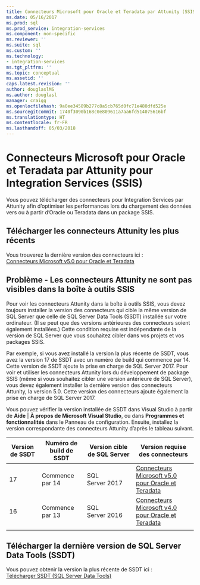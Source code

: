 ```yaml
---
title: Connecteurs Microsoft pour Oracle et Teradata par Attunity (SSIS) | Microsoft Docs
ms.date: 05/16/2017
ms.prod: sql
ms.prod_service: integration-services
ms.component: non-specific
ms.reviewer: ''
ms.suite: sql
ms.custom: ''
ms.technology:
- integration-services
ms.tgt_pltfrm: ''
ms.topic: conceptual
ms.assetid: ''
caps.latest.revision: ''
author: douglaslMS
ms.author: douglasl
manager: craigg
ms.openlocfilehash: 9a0ee34589b277c8a5cb765d0fc71e480dfd525e
ms.sourcegitcommit: 1740f3090b168c0e809611a7aa6fd514075616bf
ms.translationtype: HT
ms.contentlocale: fr-FR
ms.lasthandoff: 05/03/2018
---
```

# <a name="microsoft-connectors-for-oracle-and-teradata-by-attunity-for-integration-services-ssis"></a>Connecteurs Microsoft pour Oracle et Teradata par Attunity pour Integration Services (SSIS)

Vous pouvez télécharger des connecteurs pour Integration Services par Attunity afin d’optimiser les performances lors du chargement des données vers ou à partir d’Oracle ou Teradata dans un package SSIS.

## <a name="download-the-latest-attunity-connectors"></a>Télécharger les connecteurs Attunity les plus récents

Vous trouverez la dernière version des connecteurs ici :  
[Connecteurs Microsoft v5.0 pour Oracle et Teradata](https://www.microsoft.com/download/details.aspx?id=55179)

## <a name="issue---the-attunity-connectors-arent-visible-in-the-ssis-toolbox"></a>Problème - Les connecteurs Attunity ne sont pas visibles dans la boîte à outils SSIS

Pour voir les connecteurs Attunity dans la boîte à outils SSIS, vous devez toujours installer la version des connecteurs qui cible la même version de SQL Server que celle de SQL Server Data Tools (SSDT) installée sur votre ordinateur. (Il se peut que des versions antérieures des connecteurs soient également installées.) Cette condition requise est indépendante de la version de SQL Server que vous souhaitez cibler dans vos projets et vos packages SSIS.

Par exemple, si vous avez installé la version la plus récente de SSDT, vous avez la version 17 de SSDT avec un numéro de build qui commence par 14. Cette version de SSDT ajoute la prise en charge de SQL Server 2017. Pour voir et utiliser les connecteurs Attunity lors du développement de package SSIS (même si vous souhaitez cibler une version antérieure de SQL Server), vous devez également installer la dernière version des connecteurs Attunity, la version 5.0. Cette version des connecteurs ajoute également la prise en charge de SQL Server 2017.

Vous pouvez vérifier la version installée de SSDT dans Visual Studio à partir de **Aide** | **À propos de Microsoft Visual Studio**, ou dans **Programmes et fonctionnalités** dans le Panneau de configuration. Ensuite, installez la version correspondante des connecteurs Attunity d’après le tableau suivant.

|Version de SSDT|Numéro de build de SSDT|Version cible de SQL Server|Version requise des connecteurs|
|---------|---------|---------|---------|
|17|Commence par 14|SQL Server 2017|[Connecteurs Microsoft v5.0 pour Oracle et Teradata](https://www.microsoft.com/download/details.aspx?id=55179)|
|16|Commence par 13|SQL Server 2016|[Connecteurs Microsoft v4.0 pour Oracle et Teradata](https://www.microsoft.com/download/details.aspx?id=52950)|
||||

## <a name="download-the-latest-sql-server-data-tools-ssdt"></a>Télécharger la dernière version de SQL Server Data Tools (SSDT)

Vous pouvez obtenir la version la plus récente de SSDT ici :  
[Télécharger SSDT (SQL Server Data Tools)](..//ssdt/download-sql-server-data-tools-ssdt.md)
